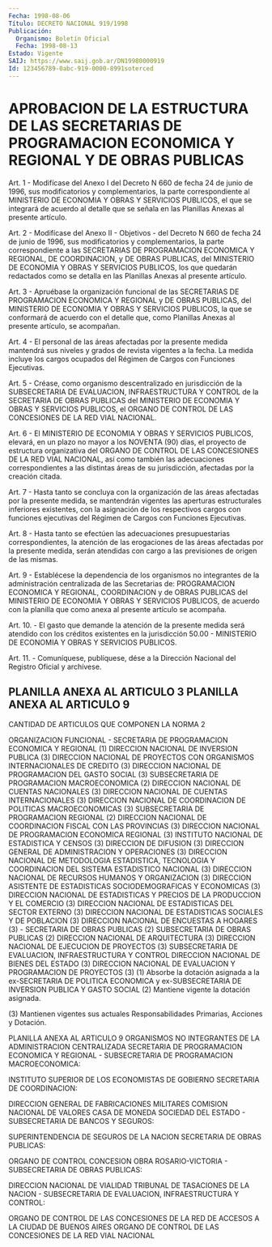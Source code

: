 ```yaml
---
Fecha: 1998-08-06
Título: DECRETO NACIONAL 919/1998
Publicación:
  Organismo: Boletín Oficial
  Fecha: 1998-08-13
Estado: Vigente
SAIJ: https://www.saij.gob.ar/DN19980000919
Id: 123456789-0abc-919-0000-8991soterced
---
```

# APROBACION DE LA ESTRUCTURA DE LAS SECRETARIAS DE PROGRAMACION ECONOMICA Y REGIONAL Y DE OBRAS PUBLICAS

<a id="1"></a>
Art. 1 - Modifícase  del  Anexo I del Decreto N 660 de fecha 24 de junio de 1996, sus modificatorios  y  complementarios,  la parte correspondiente  al  MINISTERIO  DE  ECONOMIA  Y  OBRAS Y SERVICIOS PUBLICOS, el que se integrará de acuerdo al detalle  que  se señala en las Planillas Anexas al presente artículo.

<a id="2"></a>
Art. 2 - Modifícase del Anexo II - Objetivos - del Decreto N 660 de fecha 24 de junio de 1996, sus modificatorios y complementarios, la parte correspondiente a las SECRETARIAS DE PROGRAMACION ECONOMICA Y REGIONAL,  DE COORDINACION, y DE OBRAS PUBLICAS, del MINISTERIO  DE ECONOMIA Y OBRAS  Y SERVICIOS PUBLICOS, los que quedarán redactados como  se detalla en  las  Planillas  Anexas  al  presente  artículo.

<a id="3"></a>
Art. 3  - Apruébase la organización funcional de las SECRETARIAS DE PROGRAMACION   ECONOMICA  Y  REGIONAL  y  DE  OBRAS  PUBLICAS,  del MINISTERIO DE ECONOMIA  Y  OBRAS  Y  SERVICIOS  PUBLICOS, la que se conformará de acuerdo con el detalle que, como Planillas  Anexas al presente artículo, se acompañan.

<a id="4"></a>
Art. 4 - El personal de las áreas afectadas por la presente  medida mantendrá  sus niveles y grados de revista vigentes a la fecha.  La medida incluye  los  cargos  ocupados  del  Régimen  de  Cargos con Funciones Ejecutivas.

<a id="5"></a>
Art. 5 - Créase, como organismo descentralizado en jurisdicción  de la  SUBSECRETARIA  DE  EVALUACION,  INFRAESTRUCTURA Y CONTROL de la SECRETARIA DE OBRAS PUBLICAS del MINISTERIO  DE  ECONOMIA Y OBRAS Y SERVICIOS PUBLICOS, el ORGANO DE CONTROL DE LAS CONCESIONES  DE  LA RED VIAL NACIONAL.

<a id="6"></a>
Art.  6  -  El MINISTERIO DE ECONOMIA Y OBRAS Y SERVICIOS PUBLICOS, elevará, en un  plazo no mayor a los NOVENTA (90) días, el proyecto de estructura organizativa del ORGANO DE CONTROL DE LAS CONCESIONES DE  LA  RED  VIAL  NACIONAL,  así  como  también  las  adecuaciones correspondientes  a  las    distintas  áreas  de  su  jurisdicción, afectadas por la creación citada.

<a id="7"></a>
Art. 7 - Hasta tanto se concluya  con  la organización de las áreas afectadas  por  la  presente  medida,  se mantendrán  vigentes  las aperturas estructurales inferiores existentes, con la asignación de los  respectivos  cargos con funciones ejecutivas  del  Régimen  de Cargos con Funciones Ejecutivas.

<a id="8"></a>
Art. 8 - Hasta tanto  se  efectúen las adecuaciones presupuestarias correspondientes, la atención  de  las  erogaciones  de  las  áreas afectadas  por  la presente medida, serán atendidas con cargo a las previsiones de origen de las mismas.

<a id="9"></a>
Art. 9 - Establécese la dependencia de los organismos no integrantes de la  administración  centralizada  de las Secretarias de:  PROGRAMACION  ECONOMICA Y REGIONAL, COORDINACION  y  de  OBRAS PUBLICAS del MINISTERIO  DE  ECONOMIA Y OBRAS Y SERVICIOS PUBLICOS, de acuerdo con la planilla que  como  anexa al presente artículo se acompaña.

<a id="10"></a>
Art. 10. - El gasto que demande la atención  de  la presente medida será atendido con los créditos existentes en la jurisdicción  50.00 -    MINISTERIO  DE  ECONOMIA  Y  OBRAS  Y  SERVICIOS  PUBLICOS.

<a id="11"></a>
Art. 11.  -  Comuníquese,  publíquese, dése a la Dirección Nacional del Registro Oficial y archívese.

## PLANILLA ANEXA AL ARTICULO 3 PLANILLA ANEXA AL ARTICULO 9

CANTIDAD DE ARTICULOS QUE COMPONEN LA NORMA 2

<a id="1"></a>
ORGANIZACION FUNCIONAL - SECRETARIA DE PROGRAMACION ECONOMICA Y REGIONAL (1) DIRECCION NACIONAL DE INVERSION PUBLICA (3) DIRECCION NACIONAL DE PROYECTOS CON  ORGANISMOS  INTERNACIONALES DE CREDITO (3) DIRECCION NACIONAL DE PROGRAMACION DEL GASTO SOCIAL (3) SUBSECRETARIA DE PROGRAMACION MACROECONOMICA (2) DIRECCION NACIONAL DE CUENTAS NACIONALES (3) DIRECCION NACIONAL DE CUENTAS INTERNACIONALES (3) DIRECCION NACIONAL DE COORDINACION DE POLITICAS MACROECONOMICAS (3) SUBSECRETARIA DE PROGRAMACION REGIONAL (2) DIRECCION  NACIONAL DE COORDINACION FISCAL CON LAS  PROVINCIAS  (3) DIRECCION  NACIONAL    DE    PROGRAMACION  ECONOMICA  REGIONAL  (3) INSTITUTO NACIONAL DE ESTADISTICA Y CENSOS (3) DIRECCION DE DIFUSION (3) DIRECCION GENERAL DE ADMINISTRACION Y OPERACIONES (3) DIRECCION  NACIONAL  DE  METODOLOGIA    ESTADISTICA,  TECNOLOGIA  Y COORDINACION DEL SISTEMA ESTADISTICO NACIONAL (3) DIRECCION  NACIONAL  DE  RECURSOS  HUMANOS  Y    ORGANIZACION (3) DIRECCION  ASISTENTE DE ESTADISTICAS SOCIODEMOGRAFICAS Y ECONOMICAS (3) DIRECCION NACIONAL  DE ESTADISTICAS Y PRECIOS DE LA PRODUCCION Y EL COMERCIO (3) DIRECCION  NACIONAL  DE    ESTADISTICAS   DEL  SECTOR  EXTERNO  (3) DIRECCION  NACIONAL DE ESTADISTICAS SOCIALES  Y  DE  POBLACION  (3) DIRECCION NACIONAL DE ENCUESTAS A HOGARES (3) - SECRETARIA DE OBRAS PUBLICAS (2) SUBSECRETARIA DE OBRAS PUBLICAS (2) DIRECCION NACIONAL DE ARQUITECTURA (3) DIRECCION NACIONAL DE EJECUCION DE PROYECTOS (3) SUBSECRETARIA DE EVALUACION, INFRAESTRUCTURA Y CONTROL DIRECCION NACIONAL DE BIENES DEL ESTADO (3) DIRECCION NACIONAL  DE  EVALUACION  Y PROGRAMACION DE PROYECTOS (3) (1)  Absorbe la dotación asignada a la  ex-SECRETARIA  DE  POLITICA ECONOMICA  y  ex-SUBSECRETARIA  DE INVERSION PUBLICA Y GASTO SOCIAL (2) Mantiene vigente la dotación asignada.

(3)  Mantienen vigentes sus actuales  Responsabilidades  Primarias, Acciones y Dotación.

<a id="2"></a>
PLANILLA ANEXA AL ARTICULO 9 ORGANISMOS    NO  INTEGRANTES  DE  LA  ADMINISTRACION  CENTRALIZADA SECRETARIA DE PROGRAMACION ECONOMICA Y REGIONAL - SUBSECRETARIA DE PROGRAMACION MACROECONOMICA:

INSTITUTO SUPERIOR DE LOS ECONOMISTAS DE GOBIERNO SECRETARIA DE COORDINACION:

DIRECCION GENERAL DE FABRICACIONES MILITARES COMISION NACIONAL DE VALORES CASA DE MONEDA SOCIEDAD DEL ESTADO - SUBSECRETARIA DE BANCOS Y SEGUROS:

SUPERINTENDENCIA DE SEGUROS DE LA NACION SECRETARIA DE OBRAS PUBLICAS:

ORGANO DE CONTROL CONCESION OBRA ROSARIO-VICTORIA - SUBSECRETARIA DE OBRAS PUBLICAS:

DIRECCION NACIONAL DE VIALIDAD TRIBUNAL DE TASACIONES DE LA NACION - SUBSECRETARIA    DE    EVALUACION,  INFRAESTRUCTURA  Y  CONTROL:

ORGANO DE CONTROL DE LAS CONCESIONES  DE  LA  RED  DE  ACCESOS A LA CIUDAD DE BUENOS AIRES ORGANO  DE  CONTROL  DE  LAS  CONCESIONES  DE  LA RED VIAL NACIONAL
